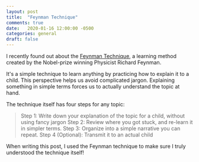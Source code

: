 ```yaml
---
layout: post
title:  "Feynman Technique"
comments: true
date:   2020-01-16 12:00:00 -0500
categories: general
draft: false
---
```


I recently found out about the [Feynman Technique](https://fs.blog/2012/04/feynman-technique/), a learning method created by the Nobel-prize winning Physicist Richard Feynman. 

It's a simple technique to learn anything by practicing how to explain it to a child. This perspective helps us avoid complicated jargon. Explaining something in simple terms forces us to actually understand the topic at hand.

The technique itself has four steps for any topic:

> Step 1: Write down your explanation of the topic for a child, without using fancy jargon
> Step 2: Review where you got stuck, and re-learn it in simpler terms.
> Step 3: Organize into a simple narrative you can repeat.
> Step 4 (Optional): Transmit it to an actual child

When writing this post, I used the Feynman technique to make sure I truly understood the technique itself!